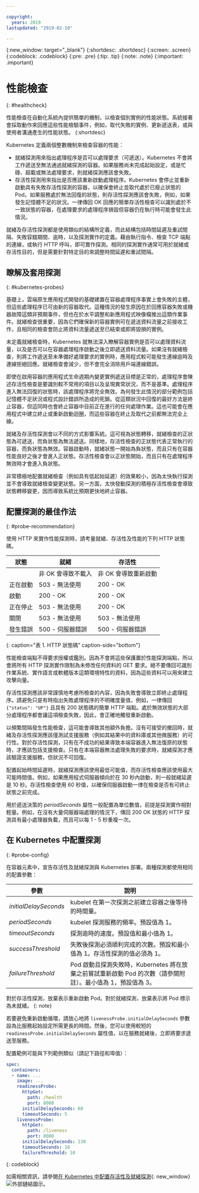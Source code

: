 ```yaml
---

copyright:
  years: 2019
lastupdated: "2019-02-10"

---
```


{:new_window: target="_blank"}
{:shortdesc: .shortdesc}
{:screen: .screen}
{:codeblock: .codeblock}
{:pre: .pre}
{:tip: .tip}
{:note: .note}
{:important: .important}

# 性能檢查
{: #healthcheck}

性能檢查在自動化系統內提供簡單的機制，以檢查個別實例的性能狀態。系統接著會採取動作來回應這些性能檢驗事件，例如，取代失敗的實例、更新遞送表，或與使用者溝通產生的性能狀態。
{:shortdesc}

Kubernetes 定義兩個整數機制來檢查容器的性能：

* 就緒探測用來指出處理程序是否可以處理要求（可遞送）。Kubernetes 不會將工作遞送至無法通過就緒探測的容器。如果服務尚未完成起始設定，或是忙碌、超載或無法處理要求，則就緒探測應該會失敗。
* 存活性探測用來指出是否應該重新啟動處理程序。Kubernetes 會停止並重新啟動具有失敗存活性探測的容器，以確保會終止並取代處於已廢止狀態的 Pod。如果服務處於無法回復的狀態，則存活性探測應該會失敗，例如，如果發生記憶體不足的狀況。一律傳回 OK 回應的簡單存活性檢查可以識別處於不一致狀態的容器，在處理要求的處理程序損毀但容器仍在執行時可能會發生此情況。

就緒及存活性探測都是使用類似的結構所定義，而此結構包括時間延遲及重試間隔、失敗容錯期間、逾時，以及探測實作的定義。藉由執行指令、檢查 TCP 端點的連線，或執行 HTTP 呼叫，即可實作探測。相同的探測實作通常可用於就緒或存活性目的，但是需要針對特定目的來調整時間延遲和重試間隔。

## 瞭解及套用探測
{: #kubernetes-probes}

基礎上，雲端原生應用程式開發的基礎建置在容器處理程序事實上會失敗的主體，但這些處理程序已可由新的容器取代。這種情況的發生原因在於回應容器失敗或機器故障這類非預期事件，但也在於水平調整和新應用程式映像檔推出這類作業事件。就緒檢查很重要，因為它們確保新的容器實例可在遞送資料流量之前接收工作，且相同的檢查會防止將資料流量遞送至已結束或即將毀損的實例。

未定義就緒檢查時，Kubernetes 就無法深入瞭解容器實例是否可以處理資料流量，以及是否可以在容器處理程序啟動之後立即遞送資料流量。如果沒有就緒檢查，則將工作遞送至未準備好處理要求的實例時，應用程式較可能發生連線逾時及連線拒絕回應。就緒檢查會減少，但不會完全消除用戶端連線錯誤。

即使在啟用容器的應用程式生命週期內變更實例遞送目標是正常的，處理程序會陳述存活性檢查是要識別較不常用的項目以及呈現異常狀況，而不是基準。處理程序進入無法回復的狀態時，該處理程序將完全無效。為何發生此情況的部分範例包括記憶體不足狀況或程式設計錯誤所造成的死鎖。從這類狀況中回復的最好方法是終止容器，但這同時也會終止容器中目前正在進行的任何處理作業。這也可能會在應用程式中建立終止或重新啟動迴圈，而這些容器在終止及取代之前都無法完全上線。

就緒及存活性探測會以不同的方式影響系統。這可視為狀態轉移，就緒檢查的正狀態為可遞送，而負狀態為無法遞送。同樣地，存活性檢查的正狀態代表正常執行的容器，而負狀態為無效。容器啟動時，就緒狀態一開始為負狀態，而且只有在容器性能良好之後才會進入正狀態。存活性檢查會以正狀態開始，而且只有在處理程序無效時才會進入負狀態。

非常積極地配置就緒檢查（例如具有低起始延遲）的效果較小，因為太快執行探測並不會導致就緒檢查變更狀態。另一方面，太快發動探測的積極存活性檢查會導致狀態轉移變更，因而導致系統比預期更快地終止容器。

## 配置探測的最佳作法
{: #probe-recommendation}

使用 HTTP 來實作性能探測時，請考量就緒、存活性及性能的下列 HTTP 狀態碼。

| 狀態     |就緒|存活性|
|----------|-----------------------|-----------------------|
|          | 非 OK 會導致不載入| 非 OK 會導致重新啟動|
| 正在啟動 | 503 - 無法使用| 200 - OK                   |
| 啟動     | 200 - OK                   | 200 - OK                   |
| 正在停止 | 503 - 無法使用| 200 - OK                   |
| 關閉     | 503 - 無法使用| 503 - 無法使用|
|發生錯誤|500 - 伺服器錯誤|500 - 伺服器錯誤|
{: caption="表 1. HTTP 狀態碼" caption-side="bottom"}

性能檢查端點不得要求授權或鑑別。因為不會將這些保護置於性能探測端點，所以會將所有 HTTP 探測實作限制為未修改任何資料的 GET 要求。絕不要傳回可識別作業系統、實作語言或軟體版本這類環境特性的資料，因為這些資料可以用來建立攻擊向量。

存活性探測應該非常謹慎地考慮所檢查的內容，因為失敗會導致立即終止處理程序。請避免只是有時指出失敗處理程序的不明確度量值，例如，一律傳回 `{"status": "UP"}` 且具有 200 狀態碼的簡單 HTTP 端點。處於無效狀態的大部分處理程序都會讓這項檢查失敗，因此，會正確地觸發重新啟動。

以頻繁間隔發生性能檢查，這可能會導致其他額外負擔。沒有可接受的撤回時，就緒及存活性探測應該僅測試支援服務（例如其結果中的資料庫或其他微服務）的可行性。對於存活性探測，只有在不成功的結果導致本端容器進入無法復原的狀態時，才應該包括支援檢查。只有在本端容器無法處理失敗的要求時，就緒探測才應該驗證支援服務，但狀況不可回復。

配置起始時間延遲時，就緒探測應該使用最低可能值，而存活性檢查應該使用最大可能時間值。例如，如果應用程式伺服器傾向於在 30 秒內啟動，則一般就緒延遲是 10 秒。存活性檢查使用 60 秒值，以確保伺服器啟動一律在檢查是否有可終止狀態之前完成。

用於遞送決策的 *periodSeconds* 屬性一般配置為單位數值，前提是探測實作相對輕量。例如，在沒有大量伺服器端處理的情況下，傳回 200 OK 狀態的 HTTP 探測具有最小處理器負載，而且可以每 1 - 5 秒重複一次。

## 在 Kubernetes 中配置探測
{: #probe-config}

在容器元素中，宣告存活性及就緒探測與 Kubernetes 部署。兩種探測都使用相同的配置參數：

| 參數 | 說明 |
|-----------|-------------|
| *initialDelaySeconds* | kubelet 在第一次探測之前建立容器之後等待的時間量。|
| *periodSeconds* | kubelet 探測服務的頻率。預設值為 1。|
| *timeoutSeconds* | 探測逾時的速度。預設值和最小值為 1。|
| *successThreshold* | 失敗後探測必須順利完成的次數。預設和最小值為 1。存活性探測的值必須為 1。|
| *failureThreshold* | Pod 啟動且探測失敗時，Kubernetes 將在放棄之前嘗試重新啟動 Pod 的次數（請參閱附註）。最小值為 1，預設值為 3。|

  對於存活性探測，放棄表示重新啟動 Pod。對於就緒探測，放棄表示將 Pod 標示為未就緒。
  {: note}

若要避免重新啟動循環，請放心地將 `livenessProbe.initialDelaySeconds` 參數設為比服務起始設定所需更長的時間。然後，您可以使用較短的 `readinessProbe.initialDelaySeconds` 屬性值，以在服務就緒後，立即將要求遞送至服務。

配置範例可能與下列範例類似（請記下路徑和埠值）：

```yaml
spec:
  containers:
  - name: ...
    image: ...
    readinessProbe:
      httpGet:
        path: /health
        port: 8080
      initialDelaySeconds: 60
      timeoutSeconds: 5
    livenessProbe:
      httpGet:
        path: /liveness
        port: 8080
      initialDelaySeconds: 130
      timeoutSeconds: 10
      failureThreshold: 10
```
{: codeblock}

如需相關資訊，請參閱[在 Kubernetes 中配置存活性及就緒探測](https://kubernetes.io/docs/tasks/configure-pod-container/configure-liveness-readiness-probes/){: new_window} ![外部鏈結圖示](../icons/launch-glyph.svg "外部鏈結圖示")。
